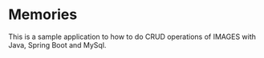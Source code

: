 # Memories

This is a sample application to how to do CRUD operations of IMAGES with Java, Spring Boot and MySql. 
